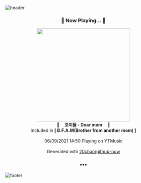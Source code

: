 ![header](https://capsule-render.vercel.app/api?type=wave&height=170&section=header&text=Hi.%20I'm%20SHIFT&fontColor=090707&fontAlignX=45&fontAlignY=65&fontSize=100)

<h3 align="center">🎵 Now Playing... 🎵</h3>
<p align="center">
  <a href="https://music.youtube.com/watch?v=ZK3rg-k6J6U">
    <img width="300" src="https://lh3.googleusercontent.com/vC68Vv4n8vDkAciBQac3Xt6T1uZB4yHKP1TCaVqbAGexT_ts4V-k7BZkQgxU2f9KAXDz0YGj-MvqqQra">
  </a>
  <br>
  🎵&nbsp&nbsp&nbsp <b>호미들 - Dear mom</b> &nbsp&nbsp&nbsp🎵
  <br>
  included in <b>[ B.F.A.M(Brother from another mom) ]</b>
  
  <br />
  <br />
  06/09/2021 14:50 Playing on YTMusic
  <br />
  <br />
  Generated with <a href="https://github.com/20chan/github-now">20chan/github-now</a>
</p>

<h3 align="center">•••</h3>

![footer](https://capsule-render.vercel.app/api?type=wave&height=150&section=footer)
